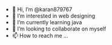 - 👋 Hi, I’m @karan879767
- 👀 I’m interested in web designing
- 🌱 I’m currently learning java
- 💞️ I’m looking to collaborate on myself
- 📫 How to reach me ...

<!---
karan879767/karan879767 is a ✨ special ✨ repository because its `README.md` (this file) appears on your GitHub profile.
You can click the Preview link to take a look at your changes.
--->
